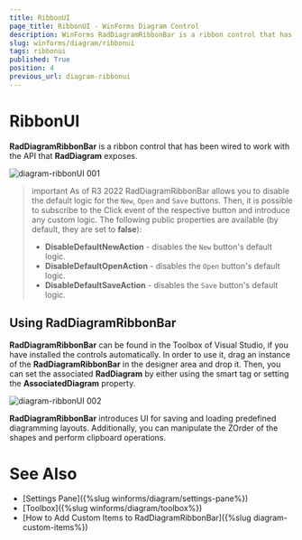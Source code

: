 ```yaml
---
title: RibbonUI
page_title: RibbonUI - WinForms Diagram Control
description: WinForms RadDiagramRibbonBar is a ribbon control that has been wired to work with the API that   Diagram exposes.
slug: winforms/diagram/ribbonui
tags: ribbonui
published: True
position: 4
previous_url: diagram-ribbonui
---
```


# RibbonUI

__RadDiagramRibbonBar__ is a ribbon control that has been wired to work with the API that  __RadDiagram__ exposes.
      
![diagram-ribbonUI 001](images/diagram-ribbonUI001.png)

>important As of R3 2022 RadDiagramRibbonBar allows you to disable the default logic for the `New`, `Open` and `Save` buttons. Then, it is possible to subscribe to the Click event of the respective button and introduce any custom logic. The following public properties are available (by default, they are set to **false**):
>
>* **DisableDefaultNewAction** - disables the `New` button's default logic. 
>* **DisableDefaultOpenAction** - disables the `Open` button's default logic. 
>* **DisableDefaultSaveAction** - disables the `Save` button's default logic. 


## Using RadDiagramRibbonBar

__RadDiagramRibbonBar__ can be found in the Toolbox of Visual Studio, if you have installed the controls automatically. In order to use it, drag an instance of the __RadDiagramRibbonBar__ in the designer area and drop it. Then, you can set the associated __RadDiagram__ by either using the smart tag or setting the __AssociatedDiagram__ property.

![diagram-ribbonUI 002](images/diagram-ribbonUI002.png)

__RadDiagramRibbonBar__ introduces UI for saving and loading predefined diagramming layouts. Additionally, you can manipulate the ZOrder of the shapes and perform clipboard operations.
        
# See Also
 
* [Settings Pane]({%slug winforms/diagram/settings-pane%})	
* [Toolbox]({%slug winforms/diagram/toolbox%})
* [How to Add Custom Items to RadDiagramRibbonBar]({%slug diagram-custom-items%})